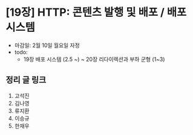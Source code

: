 # [19장] HTTP: 콘텐츠 발행 및 배포 / 배포 시스템

- 마감일: 2월 10일 월요일 자정
- todo:
  - 19장 배포 시스템 (2.5 ~) ~ 20장 리다이렉션과 부하 군형 (1~3)

## 정리 글 링크

1. 고석진
2. 김나영
3. 류지환
4. 이승규
5. 한재우
